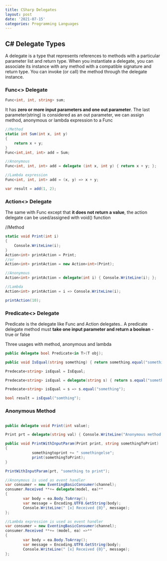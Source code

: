 ```yaml
---
title: CSharp Delegates
layout: post
date: '2021-07-15'
categories: Programming Languages
---
```



## C# Delegate Types

A delegate is a type that represents references to methods with a particular parameter list and return type. When you instantiate a delegate, you can associate its instance with any method with a compatible signature and return type. You can invoke (or call) the method through the delegate instance.

### Func<> Delegate
```csharp
Func<int, int, string> sum;
```

It has **zero or more input parameters and one out parameter**. The last parameter(string) is considered as an out parameter, we can assign method, anonymous or lambda expression to a Func

```csharp
//Method
static int Sum(int x, int y)
{
    return x + y;
}
Func<int,int, int> add = Sum;

//Anonymous
Func<int, int, int> add = delegate (int x, int y) { return x + y; };

//Lambda expression
Func<int, int, int> add = (x, y) => x + y;

var result = add(1, 2);
```

### Action<> Delegate
The same with Func except that **it does not return a value**, the action delegate can be used/assigned with void() function

//Method
```csharp
static void Print(int i)
{
    Console.WriteLine(i);
}
Action<int> printAction = Print;
//or
Action<int> printAction = new Action<int>(Print);

//Anonymous
Action<int> printAction = delegate(int i) { Console.WriteLine(i); };

//Lambda
Action<int> printAction = i => Console.WriteLine(i);

printAction(10);
```
### Predicate<> Delegate
Predicate is the delegate like Func and Action delegates.. A predicate delegate method must **take one input parameter and return a boolean** - true or false

Three usages with method, anonymous and lambda

```csharp
public delegate bool Predicate<in T>(T obj);

public void IsEqual(string something) { return something.equal("something"); }

Predecate<string> isEqual = IsEqual;

Predecate<string> isEqual = delegate(string s) { return s.equal("something"); }

Predecate<string> isEqual = s => s.equal("something");

bool result = isEqual("somthing");
```
### Anonymous Method
```csharp

public delegate void Print(int value);

Print prt = delegate(string val) { Console.WriteLine("Anonymous method: {0}", val); };

public void PrintWithInputParam(Print print, string somethingToPrint)
{
			somethingtoprint += " somethingelse";
			print(somethingToPrint);
}

PrintWithInputParam(prt, "something to print");

//Anonymous is used as event handler
var consumer = new EventingBasicConsumer(channel);
consumer.Received **+= delegate(model, ea)**
{
		var body = ea.Body.ToArray();
		var message = Encoding.UTF8.GetString(body);
		Console.WriteLine(" [x] Received {0}", message);
};

//Lambda expression is used as event handler
var consumer = new EventingBasicConsumer(channel);
consumer.Received **+= (model, ea) =>**
{
		var body = ea.Body.ToArray();
		var message = Encoding.UTF8.GetString(body);
		Console.WriteLine(" [x] Received {0}", message);
};

```
